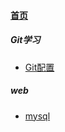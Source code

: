 
#### [首页](?file=home-首页)

##### Git学习
- [Git配置](?file=001-Git学习/001-Git配置 "Git配置")

##### web
- [mysql](?file=002-web/001-mysql "mysql")
